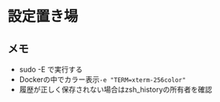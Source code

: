 # 設定置き場
## メモ
- sudo -E で実行する
- Dockerの中でカラー表示`-e "TERM=xterm-256color"`
- 履歴が正しく保存されない場合はzsh_historyの所有者を確認
